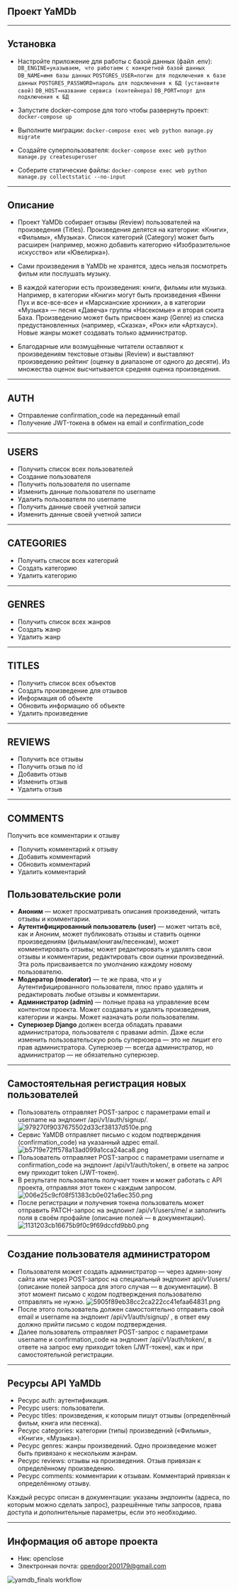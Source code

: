 ## Проект YaMDb
* * *
## Установка
- Настройте приложение для работы с базой данных (файл .env):
`DB_ENGINE=указываем, что работаем с конкретной базой данных`
`DB_NAME=имя базы данных`
`POSTGRES_USER=логин для подключения к базе данных`
`POSTGRES_PASSWORD=пароль для подключения к БД (установите свой)`
`DB_HOST=название сервиса (контейнера)`
`DB_PORT=порт для подключения к БД`

- Запустите docker-compose для того чтобы развернуть проект:
`docker-compose up`

- Выполните миграции:
`docker-compose exec web python manage.py migrate`

- Создайте суперпользователя:
`docker-compose exec web python manage.py createsuperuser`

- Соберите статические файлы:
`docker-compose exec web python manage.py collectstatic --no-input`
* * *
## Описание
- Проект YaMDb собирает отзывы (Review) пользователей на произведения (Titles). Произведения делятся на категории: «Книги», «Фильмы», «Музыка». Список категорий (Category) может быть расширен (например, можно добавить категорию «Изобразительное искусство» или «Ювелирка»).

- Сами произведения в YaMDb не хранятся, здесь нельзя посмотреть фильм или послушать музыку.

- В каждой категории есть произведения: книги, фильмы или музыка. Например, в категории «Книги» могут быть произведения «Винни Пух и все-все-все» и «Марсианские хроники», а в категории «Музыка» — песня «Давеча» группы «Насекомые» и вторая сюита Баха. Произведению может быть присвоен жанр (Genre) из списка предустановленных (например, «Сказка», «Рок» или «Артхаус»). Новые жанры может создавать только администратор.

- Благодарные или возмущённые читатели оставляют к произведениям текстовые отзывы (Review) и выставляют произведению рейтинг (оценку в диапазоне от одного до десяти). Из множества оценок высчитывается средняя оценка произведения.
* * *
## AUTH
- Отправление confirmation_code на переданный email
- Получение JWT-токена в обмен на email и confirmation_code
* * *
## USERS
- Получить список всех пользователей
- Создание пользователя
- Получить пользователя по username
- Изменить данные пользователя по username
- Удалить пользователя по username
- Получить данные своей учетной записи
- Изменить данные своей учетной записи
* * *
## CATEGORIES
- Получить список всех категорий
- Создать категорию
- Удалить категорию
* * *
## GENRES
- Получить список всех жанров
- Создать жанр
- Удалить жанр
* * *
## TITLES
- Получить список всех объектов
- Создать произведение для отзывов
- Информация об объекте
- Обновить информацию об объекте
- Удалить произведение
* * *
## REVIEWS
- Получить все отзывы
- Получить отзыв по id
- Добавить отзыв
- Изменить отзыв
- Удалить отзыв
* * *
## COMMENTS
Получить все комментарии к отзыву
- Получить комментарий к отзыву
- Добавить комментарий
- Обновить комментарий
- Удалить комментарий
## Пользовательские роли
- **Аноним** — может просматривать описания произведений, читать отзывы и комментарии.
- **Аутентифицированный пользователь (user)** — может читать всё, как и Аноним, может публиковать отзывы и ставить оценки произведениям (фильмам/книгам/песенкам), может комментировать отзывы; может редактировать и удалять свои отзывы и комментарии, редактировать свои оценки произведений. Эта роль присваивается по умолчанию каждому новому пользователю.
- **Модератор (moderator)** — те же права, что и у Аутентифицированного пользователя, плюс право удалять и редактировать любые отзывы и комментарии.
- **Администратор (admin)** — полные права на управление всем контентом проекта. Может создавать и удалять произведения, категории и жанры. Может назначать роли пользователям.
- **Суперюзер Django** должен всегда обладать правами администратора, пользователя с правами admin. Даже если изменить пользовательскую роль суперюзера — это не лишит его прав администратора. Суперюзер — всегда администратор, но администратор — не обязательно суперюзер.
* * *
## Самостоятельная регистрация новых пользователей
- Пользователь отправляет POST-запрос с параметрами email и username на эндпоинт /api/v1/auth/signup/.
![979270f9037675502d33cf38137d510e.png](:/33a29bdae67544dd98def3937d0a7312)
- Сервис YaMDB отправляет письмо с кодом подтверждения (confirmation_code) на указанный адрес email.
![b5719e72ff578a13ad099a1cca24aca8.png](:/f57d16d2dede4a92ac1d738adc4b7135)
- Пользователь отправляет POST-запрос с параметрами username и confirmation_code на эндпоинт /api/v1/auth/token/, в ответе на запрос ему приходит token (JWT-токен).
- В результате пользователь получает токен и может работать с API проекта, отправляя этот токен с каждым запросом.
![006e25c9cf08f51383cb0e021a6ec350.png](:/c15614cc09b54eaea81f1038ad57b5c4)
- После регистрации и получения токена пользователь может отправить PATCH-запрос на эндпоинт /api/v1/users/me/ и заполнить поля в своём профайле (описание полей — в документации).
![1131203cb16675b9f0c9f69dccfd9bb0.png](:/4b659ed0849a44359bd3ac2bf7454f52)
* * *
## Создание пользователя администратором
- Пользователя может создать администратор — через админ-зону сайта или через POST-запрос на специальный эндпоинт api/v1/users/ (описание полей запроса для этого случая — в документации). В этот момент письмо с кодом подтверждения пользователю отправлять не нужно.
![5905f89eb38cc2ca222cc41efaa64831.png](:/ab1a1171cbe94960b9b00965828813c9)
- После этого пользователь должен самостоятельно отправить свой email и username на эндпоинт /api/v1/auth/signup/ , в ответ ему должно прийти письмо с кодом подтверждения.
- Далее пользователь отправляет POST-запрос с параметрами username и confirmation_code на эндпоинт /api/v1/auth/token/, в ответе на запрос ему приходит token (JWT-токен), как и при самостоятельной регистрации.
* * *
## Ресурсы API YaMDb
- Ресурс auth: аутентификация.
- Ресурс users: пользователи.
- Ресурс titles: произведения, к которым пишут отзывы (определённый фильм, книга или песенка).
- Ресурс categories: категории (типы) произведений («Фильмы», «Книги», «Музыка»).
- Ресурс genres: жанры произведений. Одно произведение может быть привязано к нескольким жанрам.
- Ресурс reviews: отзывы на произведения. Отзыв привязан к определённому произведению.
- Ресурс comments: комментарии к отзывам. Комментарий привязан к определённому отзыву.

Каждый ресурс описан в документации: указаны эндпоинты (адреса, по которым можно сделать запрос), разрешённые типы запросов, права доступа и дополнительные параметры, если это необходимо.
***
## Информация об авторе проекта
- Ник: openclose
- Электронная почта: opendoor200179@gmail.com

![yamdb_finals workflow](https://github.com/github/docs/actions/workflows/yamdb_workflow.yml/badge.svg)
